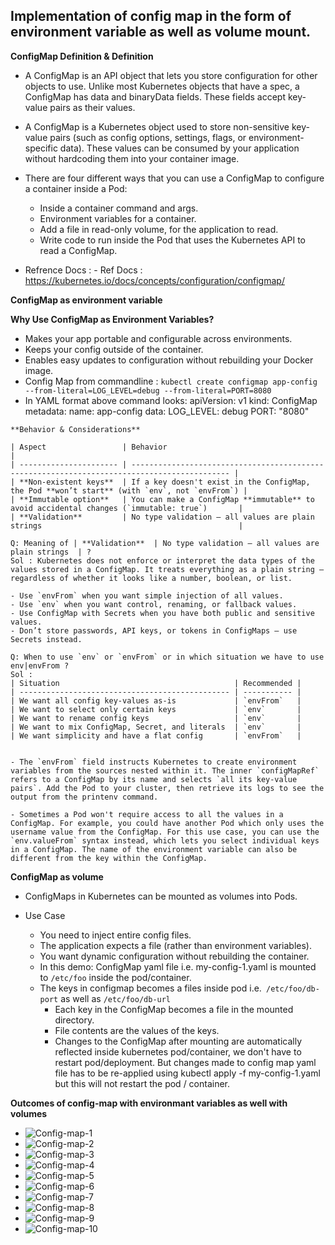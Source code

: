 ## Implementation of config map in the form of environment variable as well as volume mount.

**ConfigMap Definition & Definition**

- A ConfigMap is an API object that lets you store configuration for other objects to use. Unlike most Kubernetes objects that have a spec, a ConfigMap has data and binaryData fields. These fields accept key-value pairs as their values.

- A ConfigMap is a Kubernetes object used to store non-sensitive key-value pairs (such as config options, settings, flags, or environment-specific data). These values can be consumed by your application without hardcoding them into your container image.

 - There are four different ways that you can use a ConfigMap to configure a container inside a Pod:

    - Inside a container command and args.
    - Environment variables for a container.
    - Add a file in read-only volume, for the application to read.
    - Write code to run inside the Pod that uses the Kubernetes API to read a ConfigMap.

- Refrence Docs : - Ref Docs : https://kubernetes.io/docs/concepts/configuration/configmap/

**ConfigMap as environment variable**

  **Why Use ConfigMap as Environment Variables?**
   - Makes your app portable and configurable across environments.
   - Keeps your config outside of the container.
   - Enables easy updates to configuration without rebuilding your Docker image.
   - Config Map from commandline : `kubectl create configmap app-config --from-literal=LOG_LEVEL=debug --from-literal=PORT=8080`
   - In YAML format above command looks:
            apiVersion: v1
            kind: ConfigMap
            metadata:
            name: app-config
            data:
                LOG_LEVEL: debug
                PORT: "8080"
    
    **Behavior & Considerations**

    | Aspect                 | Behavior                                                                                     |
    | ---------------------- | -------------------------------------------------------------------------------------------- |
    | **Non-existent keys**  | If a key doesn't exist in the ConfigMap, the Pod **won’t start** (with `env`, not `envFrom`) |
    | **Immutable option**   | You can make a ConfigMap **immutable** to avoid accidental changes (`immutable: true`)       |
    | **Validation**         | No type validation — all values are plain strings                                            |

    Q: Meaning of | **Validation**  | No type validation — all values are plain strings  | ?
    Sol : Kubernetes does not enforce or interpret the data types of the values stored in a ConfigMap. It treats everything as a plain string — regardless of whether it looks like a number, boolean, or list.

    - Use `envFrom` when you want simple injection of all values.
    - Use `env` when you want control, renaming, or fallback values.
    - Use ConfigMap with Secrets when you have both public and sensitive values.
    - Don’t store passwords, API keys, or tokens in ConfigMaps — use Secrets instead.

    Q: When to use `env` or `envFrom` or in which situation we have to use env|envFrom ?
    Sol : 
    | Situation                                       | Recommended |
    | ----------------------------------------------- | ----------- |
    | We want all config key-values as-is             | `envFrom`   |
    | We want to select only certain keys             | `env`       |
    | We want to rename config keys                   | `env`       |
    | We want to mix ConfigMap, Secret, and literals  | `env`       |
    | We want simplicity and have a flat config       | `envFrom`   |


    - The `envFrom` field instructs Kubernetes to create environment variables from the sources nested within it. The inner `configMapRef` refers to a ConfigMap by its name and selects `all its key-value pairs`. Add the Pod to your cluster, then retrieve its logs to see the output from the printenv command. 

    - Sometimes a Pod won't require access to all the values in a ConfigMap. For example, you could have another Pod which only uses the username value from the ConfigMap. For this use case, you can use the `env.valueFrom` syntax instead, which lets you select individual keys in a ConfigMap. The name of the environment variable can also be different from the key within the ConfigMap.

**ConfigMap as volume**

-  ConfigMaps in Kubernetes can be mounted as volumes into Pods.

- Use Case
    - You need to inject entire config files.
    - The application expects a file (rather than environment variables).
    - You want dynamic configuration without rebuilding the container.
    - In this demo: ConfigMap yaml file i.e. my-config-1.yaml is mounted to `/etc/foo` inside the pod/container.
    - The keys in configmap becomes a files inside pod i.e.` /etc/foo/db-port` as well as `/etc/foo/db-url`
        - Each key in the ConfigMap becomes a file in the mounted directory.
        - File contents are the values of the keys.
        - Changes to the ConfigMap after mounting are automatically reflected inside kubernetes pod/container, we don't have to restart pod/deployment. But changes made to config map yaml file has to be re-applied using kubectl apply -f my-config-1.yaml but this will not restart the pod / container.

**Outcomes of config-map with environmant variables as well with volumes**

- ![Config-map-1](../images/Config-map-1.PNG)
- ![Config-map-2](../images/Config-map-2.PNG)
- ![Config-map-3](../images/Config-map-3.PNG)
- ![Config-map-4](../images/Config-map-4.PNG)
- ![Config-map-5](../images/Config-map-5.PNG)
- ![Config-map-6](../images/Config-map-6.PNG)
- ![Config-map-7](../images/Config-map-7.PNG)
- ![Config-map-8](../images/Config-map-8.PNG)
- ![Config-map-9](../images/Config-map-9.PNG)
- ![Config-map-10](../images/Config-map-10.PNG)

